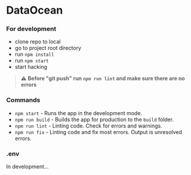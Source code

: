 # DataOcean

### For development
* clone repo to local
* go to project root directory
* run `npm install`
* run `npm start`
* start hacking

> :warning: **Before "git push" run `npm run lint` and make sure there are no errors**

### Commands
* `npm start` - Runs the app in the development mode.
* `npm run build` - Builds the app for production to the `build` folder.
* `npm run lint` - Linting code. Check for errors and warnings.
* `npm run fix` - Linting code and fix most errors. Output is unresolved errors.

### .env
In development...
